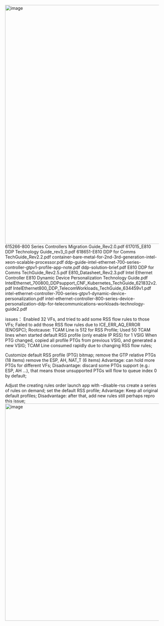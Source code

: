 <img width="1139" height="780" alt="image" src="https://github.com/user-attachments/assets/8525b373-fd44-4cdb-be6e-dbf23ae688fc" />615266-800 Series Controllers Migration Guide_Rev2.0.pdf
617015_E810 DDP Technology Guide_rev3_0.pdf
618651-E810 DDP for Comms TechGuide_Rev2.2.pdf
container-bare-metal-for-2nd-3rd-generation-intel-xeon-scalable-processor.pdf
ddp-guide-intel-ethernet-700-series-controller-gtpv1-profile-app-note.pdf
ddp-solution-brief.pdf
E810 DDP for Comms TechGuide_Rev2.5.pdf
E810_Datasheet_Rev2.3.pdf
Intel Ethernet Controller E810 Dynamic Device Personalization Technology Guide.pdf
IntelEthernet_700800_DDPsupport_CNF_Kubernetes_TechGuide_621832v2.pdf
IntelEthernet800_DDP_TelecomWorkloads_TechGuide_634459v1.pdf
intel-ethernet-controller-700-series-gtpv1-dynamic-device-personalization.pdf
intel-ethernet-controller-800-series-device-personalization-ddp-for-telecommunications-workloads-technology-guide2.pdf



issues：
Enabled 32 VFs, and tried to add some RSS flow rules to those VFs;
Failed to add those RSS flow rules due to ICE_ERR_AQ_ERROR (ENOSPC);
Rootcause:
TCAM Line is 512 for RSS Profile;
Used 50 TCAM lines when started default RSS profile (only enable IP RSS) for 1 VSIG
When PTG changed, copied all profile PTGs from previous VSIG, and generated a new VSIG;
TCAM Line consumed rapidly due to changing RSS flow rules;



Customize default RSS profile (PTG) bitmap;
remove the GTP relative PTGs (18 items)
remove the ESP, AH, NAT_T (6 items)
Advantage: can hold more PTGs for different VFs;
Disadvantage: discard some PTGs support (e.g.: ESP, AH …), that means those unsupported PTGs will flow to queue index 0 by default;

Adjust the creating rules order
launch app with –disable-rss
create a series of rules on demand;
set the default RSS profile;
Advantage: Keep all original default profiles;
Disadvantage: after that, add new rules still perhaps repro this issue;
<img width="2421" height="709" alt="image" src="https://github.com/user-attachments/assets/242377ab-f235-4d8c-9aaf-5f058f6d8465" />
